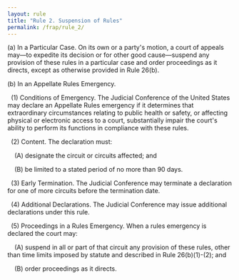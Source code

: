 ```yaml
---
layout: rule
title: "Rule 2. Suspension of Rules"
permalink: /frap/rule_2/
---
```


(a) In a Particular Case. On its own or a party's motion, a court of appeals may—to expedite its decision or for other good cause—suspend any provision of these rules in a particular case and order proceedings as it directs, except as otherwise provided in Rule 26(b).


(b) In an Appellate Rules Emergency.


&nbsp;&nbsp;(1) Conditions of Emergency. The Judicial Conference of the United States may declare an Appellate Rules emergency if it determines that extraordinary circumstances relating to public health or safety, or affecting physical or electronic access to a court, substantially impair the court's ability to perform its functions in compliance with these rules.


&nbsp;&nbsp;(2) Content. The declaration must:


&nbsp;&nbsp;&nbsp;&nbsp;(A) designate the circuit or circuits affected; and


&nbsp;&nbsp;&nbsp;&nbsp;(B) be limited to a stated period of no more than 90 days.


&nbsp;&nbsp;(3) Early Termination. The Judicial Conference may terminate a declaration for one of more circuits before the termination date.


&nbsp;&nbsp;(4) Additional Declarations. The Judicial Conference may issue additional declarations under this rule.


&nbsp;&nbsp;(5) Proceedings in a Rules Emergency. When a rules emergency is declared the court may:


&nbsp;&nbsp;&nbsp;&nbsp;(A) suspend in all or part of that circuit any provision of these rules, other than time limits imposed by statute and described in Rule 26(b)(1)-(2); and


&nbsp;&nbsp;&nbsp;&nbsp;(B) order proceedings as it directs.
